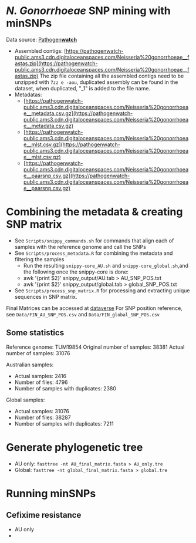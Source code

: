# *N. Gonorrhoeae* SNP mining with minSNPs
Data source: [Pathogen**watch**](https://pathogen.watch/genomes/all?organismId=485)
- Assembled contigs: [https://pathogenwatch-public.ams3.cdn.digitaloceanspaces.com/Neisseria%20gonorrhoeae__fastas.zip](https://pathogenwatch-public.ams3.cdn.digitaloceanspaces.com/Neisseria%20gonorrhoeae__fastas.zip)
The zip file containing all the assembled contigs need to be unzipped with `7zz e -aou`, duplicated assembly can be found in the dataset, when duplicated, "_1" is added to the file name.
- Metadatas: 
    - [https://pathogenwatch-public.ams3.cdn.digitaloceanspaces.com/Neisseria%20gonorrhoeae__metadata.csv.gz](https://pathogenwatch-public.ams3.cdn.digitaloceanspaces.com/Neisseria%20gonorrhoeae__metadata.csv.gz)
    - [https://pathogenwatch-public.ams3.cdn.digitaloceanspaces.com/Neisseria%20gonorrhoeae__mlst.csv.gz](https://pathogenwatch-public.ams3.cdn.digitaloceanspaces.com/Neisseria%20gonorrhoeae__mlst.csv.gz)
    - [https://pathogenwatch-public.ams3.cdn.digitaloceanspaces.com/Neisseria%20gonorrhoeae__paarsnp.csv.gz](https://pathogenwatch-public.ams3.cdn.digitaloceanspaces.com/Neisseria%20gonorrhoeae__paarsnp.csv.gz)


# Combining the metadata & creating SNP matrix
- See `Scripts/snippy_commands.sh` for commands that align each of samples with the reference genome and call the SNPs
- See `Scripts/process_metadata.R` for combining the metadata and filtering the samples
    - Run the resulting `snippy-core_AU.sh` and `snippy-core_global.sh`,and the following once the snippy-core is done:
    - awk '{print $2}' snippy_output/AU.tab > AU_SNP_POS.txt
    - awk '{print $2}' snippy_output/global.tab > global_SNP_POS.txt
- See `Scripts/process_snp_matrix.R` for processing and extracting unique sequences in SNP matrix.

Final Matrices can be accessed at [dataverse](https://dataverse.harvard.edu/privateurl.xhtml?token=fcae4447-ad20-482a-b0cf-b4179ff36a5a)
For SNP position reference, see `Data/FIN_AU_SNP_POS.csv` and `Data/FIN_global_SNP_POS.csv`

## Some statistics
Reference genome: TUM19854
Original number of samples: 38381
Actual number of samples: 31076

Australian samples:
- Actual samples: 2416
- Number of files: 4796
- Number of samples with duplicates: 2380

Global samples:
- Actual samples: 31076
- Number of files: 38287
- Number of samples with duplicates: 7211

# Generate phylogenetic tree
- AU only: `fasttree -nt AU_final_matrix.fasta > AU_only.tre`
- Global: `fasttree -nt global_final_matrix.fasta > global.tre`

# Running minSNPs
## Cefixime resistance
- AU only
- 

